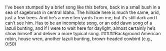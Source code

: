I’ve been stumped by a brief song like this before, back in a small bush in a sea of sagebrush in central Idaho. The hillside here is much the same, arid, just a few trees. And he’s a mere ten yards from me, but it’s still dark and I can’t see him. Has to be an incomplete song, or an odd dawn song of a lazuli bunting, and if I were to wait here for daylight, almost certainly he’s show himself and deliver a more typical song. 
#####Background
American robin, house wren, another lazuli bunting, brown-headed cowbird (e.g., 0:50)
